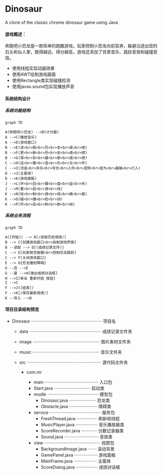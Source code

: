# Dinosaur
A clone of the classic chrome dinosaur game using Java

#### 游戏概述：

奔跑吧小恐龙是一款简单的跑酷游戏。玩家控制小恐龙向前狂奔，躲避沿途出现的石头和仙人掌，跑得越远，得分越高，游戏还添加了背景音乐、跳跃音效和碰撞音效。

- 使用线程实现动画效果
- 使用AWT绘制游戏画面
- 使用Rectangle类实现碰撞检测
- 使用javax.sound包实现播放声音

#### 系统结构设计

##### 系统功能结构

```mermaid
graph TD 

A(奔跑吧小恐龙) -->B(计分器)
A -->C(播放音乐)
A -->D(游戏窗口)
B -->E(读<br>取<br>历<br>史<br>成<br>绩)
B -->F(更<br>新<br>历<br>史<br>成<br>绩)
B -->G(保<br>存<br>最<br>新<br>成<br>绩)
C -->H(设<br>置<br>音<br>乐<br>文<br>件)
C -->I(流音<br>并乐<br>写文<br>入件<br>混转<br>音为<br>器输<br>行入)
D -->J(主窗体)
D -->K(游戏面板)
J -->L(开<br>启<br>键<br>盘<br>监<br>听)
J -->M(重<br>启<br>游<br>戏)
K -->N(绘<br>制<br>游<br>戏<br>画<br>面)
K -->O(碰<br>撞<br>检<br>测)
K -->P(开<br>启<br>刷<br>新<br>帧)

```

##### 系统业务流程

```mermaid
graph TD 

A([开始]) --> B[/读取历史成绩/]
B --> C[创建游戏窗口<br>绘制游戏界面]
B --读取 --> D[(成绩记录文件)]
C --> E[玩家按空格键<br>控制恐龙跳跃]
C --> F[关闭游戏窗口]
E --> G{恐龙撞到障碍}
G --否 -->E
G --是 -->H[弹出成绩对话框]
H -->I[单击 重新开始 按钮]
I -->C
F -->J([结束])
F -->K[/保存最新成绩/]
K --写入 -->D
```

#### 项目目录结构预览

- Dinosaur ··························································   项目名

  - data ···························································   成绩记录文件夹

  - image  ·······················································   图片素材文件夹

  - music  ·······················································   音乐文件夹

  - src ·····························································   源代码文件夹

    - com.mr

      -  main ············································  入口包
        - Start.java ······························  启动类
      - modle ··········································  模型包
        - Dinosaur.java ······················   恐龙类
        - Obstacle.java ·······················  障碍类
      - service ·········································· 服务包
        - FreshThread.java ················· 刷新帧线程
        - MusicPlayer.java ·················· 音乐播放器类
        - ScoreRecorder.java ············· 分数记录器类
        - Sound.java ···························· 音效类
      - view ·············································· 视图包
        - BackgroundImage.java ······· 滚动背景
        - GamePanel.java ··················· 游戏面板
        - MainFrame.java ··················· 主窗体
        - ScoreDialog.java ·················· 成绩对话框

      

 



